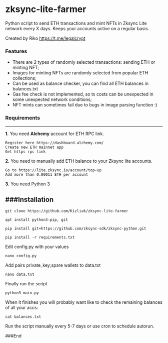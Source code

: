 # zksync-lite-farmer
Python script to send ETH transactions and mint NFTs in Zksync Lite network every X days. Keeps your accounts active on a regular basis.

Created by Riko https://t.me/legalcrypt

### Features

- There are 2 types of randomly selected transactions: sending ETH or minting NFT;
- Images for minting NFTs are randomly selected from popular ETH collections;
- Can be used as balance checker, you can find all ETH balances in balances.txt
- Gas fee check is not implemented, so tx costs can be unexpected in some unexpected network conditions;
- NFT mints can sometimes fail due to bugs in image parsing function :)

### Requirements
-------------
**1.** You need **Alchemy** account for ETH RPC link.

	Register here https://dashboard.alchemy.com/
	Create new ETH mainnet app
	Get https rpc link
	
**2.** You need to manually add ETH balance to your Zksync lite accounts. 

	Go to https://lite.zksync.io/account/top-up
	Add more than 0.00011 ETH per account
**3.** You need Python 3

###Installation
-------------

`git clone https://github.com/Kizliak/zksync-lite-farmer`

`apt install python3-pip, git`

`pip install git+https://github.com/zksync-sdk/zksync-python.git`

`pip install -r requirements.txt`

Edit config.py with your values

`nano config.py`

Add pairs private_key;spare wallets to data.txt

`nano data.txt`

Finally run the script

`python3 main.py`

When it finishes you will probably want like to check the remaining balances of all your accs:

`cat balances.txt`

Run the script manually every 5-7 days or use cron to schedule autorun.

###End
